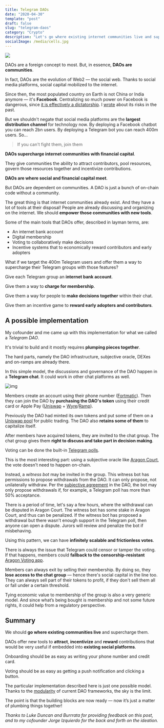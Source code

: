 ```yaml
---
title: Telegram DAOs
date: "2020-04-30"
template: "post"
draft: false
slug: "telegram-daos"
category: "Crypto"
description: "Let's go where existing internet communities live and supercharge them with crypto. Let's take DAOs to Telegram!"
socialImage: /media/cells.jpg
---
```


![](/media/cells.jpg)

DAOs are a foreign concept to most. But, in essence, **DAOs are communities**.



In fact, DAOs are the evolution of Web2 — the social web. Thanks to social media platforms, social capital mobilized to the internet.



Since then, the most populated country on Earth is not China or India anymore — it's **Facebook**. Centralizing so much power on Facebook is dangerous, since [it is effectively a dictatorship](https://www.cnet.com/news/facebook-ceo-mark-zuckerberg-reportedly-overhauled-board-to-assert-more-control/). I [wrote](https://luisivan.net/posts/facebook-serving-fake-news-is-not-the-problem-we-should-look-at-88b9f51212dc) about its risks in the past.



But we shouldn't negate that social media platforms are the **largest distribution channel** for technology now. By deploying a Facebook chatbot you can reach 2bn users. By deploying a Telegram bot you can reach 400m users. So...



>  If you can't fight them, join them



**DAOs supercharge internet communities with financial capital**.

They give communities the ability to attract contributors, pool resources, govern those resources together and incentivize contributions.

**DAOs are where social and financial capital meet**.



But DAOs are dependent on communities. A DAO is just a bunch of on-chain code without a community.



The great thing is that internet communities already exist. And they have a lot of tools at their disposal! People are already discussing and organizing on the internet. We should **empower those communities with new tools**.



Some of the main tools that DAOs offer, described in layman terms, are:

- An internet bank account
- Digital membership
- Voting to collaboratively make decisions
- Incentive systems that to economically reward contributors and early adopters



What if we target the 400m Telegram users and offer them a way to supercharge their Telegram groups with those features?



Give each Telegram group an **internet bank account**.

Give them a way to **charge for membership**.

Give them a way for people to **make decisions together** within their chat.

Give them an incentive game to **reward early adopters and contributors**.



## A possible implementation



My cofounder and me came up with this implementation for what we called a *Telegram DAO*.



It's trivial to build and it mostly requires **plumping pieces together**.

The hard parts, namely the DAO infrastructure, subjective oracle, DEXes and on-ramps are already there.



In this simple model, the discussions and governance of the DAO happen in a **Telegram chat**. It could work in other chat platforms as well.

![img](https://lh3.googleusercontent.com/QJ7Smqh8gZRgKI0fVAkj2Yuo-vp2aAGUXmudlzLxHg1UMRTeRaITFplCh29mSxUFdQUZqgD6XwB2MN008LoBMI0AWIbLvuNQpWnut4Er7SNDs-qzCmw9V3OTXXVpYq7ueHP0w6O0)

Members create an account using their phone number ([Fortmatic](https://fortmatic.com/)). Then they can join the DAO by **purchasing the DAO's token** using their credit card or Apple Pay ([Uniswap](http://uniswap.exchange/) + [Wyre](https://www.sendwyre.com/)/[Ramp](http://ramp.network/)).



Previously the DAO had minted its own tokens and put some of them on a [Uniswap pool](https://defiprime.com/uniswap-liquidity-pools) for public trading. The DAO also **retains some of them** to capitalize itself.



After members have acquired tokens, they are invited to the chat group. The chat group gives them **right to discuss and take part in decision making**.



Voting can be done the built-in [Telegram polls](https://telegram.org/blog/polls-2-0-vmq).

This is the most interesting part: using a subjective oracle like [Aragon Court](https://aragon.org/aragon-court/), the vote doesn't need to happen on-chain.

Instead, a *witness bot* may be invited in the group. This witness bot has permissions to propose withdrawals from the DAO. It can only propose, not unilaterally withdraw. Per the [subjective agreement](https://blog.aragon.one/aragon-agreements/) in the DAO, the bot may only propose withdrawals if, for example, a Telegram poll has more than 50% acceptance.

There is a period of time, let's say a few hours, where the withdrawal can be disputed in Aragon Court. The witness bot has some stake in Aragon Court, and thus can be penalized. If the witness bot has proposed a withdrawal but there wasn't enough support in the Telegram poll, then anyone can open a dispute. Jurors will review and penalize the bot if misbehaving.

Using this pattern, we can have **infinitely scalable and frictionless votes**.

There is always the issue that Telegram could censor or tamper the voting. If that happens, members could **fallback to the censorship-resistant** [Aragon Voting app](https://help.aragon.org/article/19-voting).



Members can always exit by selling their membership. By doing so, they **lose access to the chat group** — hence there's social capital in the line too. They can always sell part of their tokens to profit, if they don't sell them all or fall under a certain threshold.



Tying economic value to membership of the group is also a very generic model. And since what’s being bought is membership and not some future rights, it could help from a regulatory perspective.



## Summary

We should **go where existing communities live** and supercharge them.

DAOs offer new tools to **attract**, **incentivize** and **reward** contributions that would be very useful if embedded into **existing social platforms**.



Onboarding should be as easy as writing your phone number and credit card.

Voting should be as easy as getting a push notification and clicking a button.



The particular implementation described here is just one possible model. Thanks to the [modularity](http://hack.aragon.org/) of current DAO frameworks, the sky is the limit.



The point is that the building blocks are now ready — now it’s just a matter of plumbing things together!



*Thanks to Luke Duncan and Burrrata for providing feedback on this post, and to my cofounder Jorge Izquierdo for the back and forth on the ideation.*